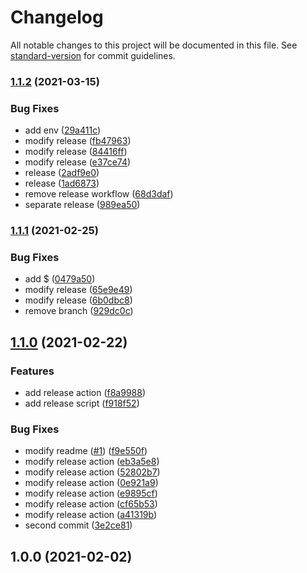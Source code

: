 # Changelog

All notable changes to this project will be documented in this file. See [standard-version](https://github.com/conventional-changelog/standard-version) for commit guidelines.

### [1.1.2](https://github.com/wmoai/test-release/compare/v1.1.1...v1.1.2) (2021-03-15)


### Bug Fixes

* add env ([29a411c](https://github.com/wmoai/test-release/commit/29a411cf4b9ced898b747050323b5ec8f697d1b0))
* modify release ([fb47963](https://github.com/wmoai/test-release/commit/fb479636bb72d4a604234dc2a59415f712763344))
* modify release ([84416ff](https://github.com/wmoai/test-release/commit/84416ff29c905be7cb44582b59b2b85258b8ef8b))
* modify release ([e37ce74](https://github.com/wmoai/test-release/commit/e37ce74ceed71dbc3f1db81a51cf4bb4a7c63a9e))
* release ([2adf9e0](https://github.com/wmoai/test-release/commit/2adf9e0784e5958e6439e4256c3de5fc38eee2f3))
* release ([1ad6873](https://github.com/wmoai/test-release/commit/1ad6873ba557ebc2dfbfb8878dd9d2cf238dd52b))
* remove release workflow ([68d3daf](https://github.com/wmoai/test-release/commit/68d3dafb9ee48063c84f237c38150c1a43f0b01e))
* separate release ([989ea50](https://github.com/wmoai/test-release/commit/989ea5079c1ed58462dd3907038ecca08d97bce8))

### [1.1.1](https://github.com/wmoai/test-release/compare/v1.1.0...v1.1.1) (2021-02-25)


### Bug Fixes

* add $ ([0479a50](https://github.com/wmoai/test-release/commit/0479a50316fcf1f09d03c2b8e7de52ed35221ca6))
* modify release ([65e9e49](https://github.com/wmoai/test-release/commit/65e9e491bb7342e6734ac9a4c8803957c75ad426))
* modify release ([6b0dbc8](https://github.com/wmoai/test-release/commit/6b0dbc8d99dd9337931f8ae9f9c946ef99082568))
* remove branch ([929dc0c](https://github.com/wmoai/test-release/commit/929dc0c6b4b1cc0e6167c2c2ee9de3e9c1c8329b))

## [1.1.0](https://github.com/wmoai/test-release/compare/v1.0.0...v1.1.0) (2021-02-22)


### Features

* add release action ([f8a9988](https://github.com/wmoai/test-release/commit/f8a99880c0657e2126a423a9af353f17021c1d06))
* add release script ([f918f52](https://github.com/wmoai/test-release/commit/f918f527f7a155cc4e631b6888280762d9affbfa))


### Bug Fixes

* modify readme ([#1](https://github.com/wmoai/test-release/issues/1)) ([f9e550f](https://github.com/wmoai/test-release/commit/f9e550f27b6d417db07867450dbd291d8e011318))
* modify release action ([eb3a5e8](https://github.com/wmoai/test-release/commit/eb3a5e88de92be49e36a790d018a5b49de3c5ba0))
* modify release action ([52802b7](https://github.com/wmoai/test-release/commit/52802b7d834f5a79b37c7c7593ed3e365d64b5a8))
* modify release action ([0e921a9](https://github.com/wmoai/test-release/commit/0e921a9d0f9cc0a313104d8c92e65dcbdb8ff570))
* modify release action ([e9895cf](https://github.com/wmoai/test-release/commit/e9895cf6db2a73253c6caab406933d4702b25664))
* modify release action ([cf65b53](https://github.com/wmoai/test-release/commit/cf65b53c0591b75eea0f7a211cd51270d01602bf))
* modify release action ([a41319b](https://github.com/wmoai/test-release/commit/a41319b21ce788c6e98072a0b7f05239f74f1cf4))
* second commit ([3e2ce81](https://github.com/wmoai/test-release/commit/3e2ce81dcd8fa240b2ea4f1e0e66376ba693aa72))

## 1.0.0 (2021-02-02)

